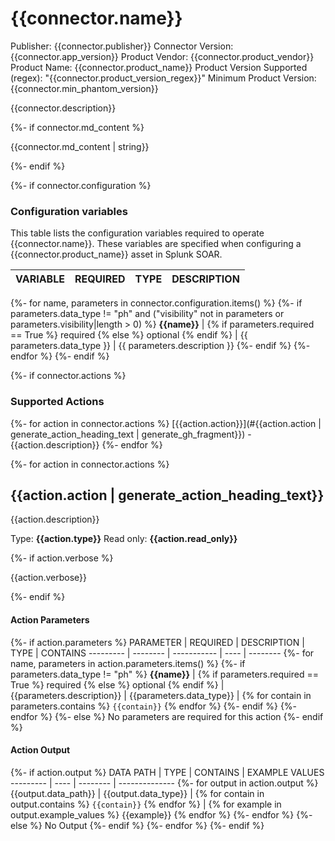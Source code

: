 [comment]: # "Auto-generated SOAR connector documentation"
# {{connector.name}}

Publisher: {{connector.publisher}}
Connector Version: {{connector.app_version}}
Product Vendor: {{connector.product_vendor}}
Product Name: {{connector.product_name}}
Product Version Supported (regex): "{{connector.product_version_regex}}"
Minimum Product Version: {{connector.min_phantom_version}}

{{connector.description}}

{%- if connector.md_content %}

{{connector.md_content | string}}

{%- endif %}

{%- if connector.configuration %}

### Configuration variables
This table lists the configuration variables required to operate {{connector.name}}. These variables are specified when configuring a {{connector.product_name}} asset in Splunk SOAR.

VARIABLE | REQUIRED | TYPE | DESCRIPTION
-------- | -------- | ---- | -----------
{%- for name, parameters in connector.configuration.items() %}
{%- if parameters.data_type != "ph" and ("visibility" not in parameters or parameters.visibility|length > 0) %}
**{{name}}** | {% if parameters.required == True %} required {% else %} optional {% endif %} | {{ parameters.data_type }} | {{ parameters.description }}
{%- endif %}
{%- endfor %}
{%- endif %}

{%- if connector.actions %}

### Supported Actions
{%- for action in connector.actions %}
[{{action.action}}](#{{action.action | generate_action_heading_text | generate_gh_fragment}}) - {{action.description}}
{%- endfor %}

{%- for action in connector.actions %}

## {{action.action | generate_action_heading_text}}
{{action.description}}

Type: **{{action.type}}**
Read only: **{{action.read_only}}**

{%- if action.verbose %}

{{action.verbose}}

{%- endif %}

#### Action Parameters
{%- if action.parameters %}
PARAMETER | REQUIRED | DESCRIPTION | TYPE | CONTAINS
--------- | -------- | ----------- | ---- | --------
{%- for name, parameters in action.parameters.items() %}
{%- if parameters.data_type != "ph" %}
**{{name}}** | {% if parameters.required == True %} required {% else %} optional {% endif %} | {{parameters.description}} | {{parameters.data_type}} | {% for contain in parameters.contains %} `{{contain}}` {% endfor %}
{%- endif %}
{%- endfor %}
{%- else %}
No parameters are required for this action
{%- endif %}

#### Action Output
{%- if action.output %}
DATA PATH | TYPE | CONTAINS | EXAMPLE VALUES
--------- | ---- | -------- | --------------
{%- for output in action.output %}
{{output.data_path}} | {{output.data_type}} | {% for contain in output.contains %} `{{contain}}` {% endfor %} |  {% for example in output.example_values %} {{example}} {% endfor %}
{%- endfor %}
{%- else %}
No Output
{%- endif %}
{%- endfor %}
{%- endif %}
